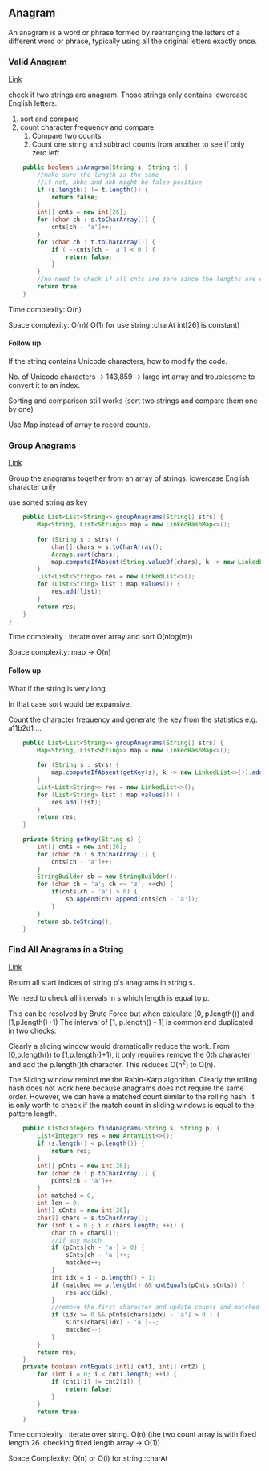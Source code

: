 ## Anagram

An anagram is a word or phrase formed by rearranging the letters of a different word or phrase, typically using all the original letters exactly once.

### Valid Anagram

[Link](https://leetcode.com/problems/valid-anagram/)

check if two strings are anagram. Those strings only contains lowercase English letters.

1. sort and compare
2. count character frequency and compare
   1. Compare two counts
   2. Count one string and subtract counts from another to see if only zero left

```java
    public boolean isAnagram(String s, String t) {
        //make sure the length is the same
        //if not, abba and abb might be false positive
        if (s.length() != t.length()) {
            return false;
        }
        int[] cnts = new int[26];
        for (char ch : s.toCharArray()) {
            cnts[ch - 'a']++;
        }
        for (char ch : t.toCharArray()) {
            if ( --cnts[ch - 'a'] < 0 ) {
                return false;
            }
        }
        //no need to check if all cnts are zero since the lengths are equal.
        return true;
    }
```

Time complexity: O(n)

Space complexity: O(n)( O(1) for use string::charAt int[26] is constant) 

#### Follow up

If the string contains Unicode characters, how to modify the code.

No. of Unicode characters ->  143,859 -> large int array and troublesome to convert it to an index.

Sorting and comparison still works (sort two strings and compare them one by one)

Use Map instead of array to record counts.

 

### Group Anagrams

[Link](https://leetcode.com/problems/group-anagrams)

Group the anagrams together from an array of strings. lowercase English character only

use sorted string as key

```java
    public List<List<String>> groupAnagrams(String[] strs) {
        Map<String, List<String>> map = new LinkedHashMap<>();
        
        for (String s : strs) {
            char[] chars = s.toCharArray();
            Arrays.sort(chars);
            map.computeIfAbsent(String.valueOf(chars), k -> new LinkedList<>()).add(s);
        }
        List<List<String>> res = new LinkedList<>();
        for (List<String> list : map.values()) {
            res.add(list);
        }
        return res;
    }
}
```

Time complexity : iterate over array and sort O(nlog(m))

Space complexity: map -> O(n)

#### Follow up

What if the string is very long.

In that case sort would be expansive.

Count the character frequency and generate the key from the statistics e.g. a11b2d1 ...

```java
    public List<List<String>> groupAnagrams(String[] strs) {
        Map<String, List<String>> map = new LinkedHashMap<>();
        
        for (String s : strs) {
            map.computeIfAbsent(getKey(s), k -> new LinkedList<>()).add(s);
        }
        List<List<String>> res = new LinkedList<>();
        for (List<String> list : map.values()) {
            res.add(list);
        }
        return res;
    }
    
    private String getKey(String s) {
        int[] cnts = new int[26];
        for (char ch : s.toCharArray()) {
            cnts[ch - 'a']++;
        }
        StringBuilder sb = new StringBuilder();
        for (char ch = 'a'; ch <= 'z'; ++ch) {
            if(cnts[ch - 'a'] > 0) {
                sb.append(ch).append(cnts[ch - 'a']);
            }
        }
        return sb.toString();
    }
```



### Find All Anagrams in a String

[Link](https://leetcode.com/problems/find-all-anagrams-in-a-string/)

Return all start indices of string p's anagrams in string s.

We need to check all intervals in s which length is equal to p. 

This can be resolved by Brute Force but when calculate [0, p.length()) and [1,p.length()+1) The interval of [1, p.length() - 1] is common and duplicated in two checks.

Clearly a sliding window would dramatically reduce the work. From [0,p.length()) to [1,p.length()+1), it only requires remove the 0th character and add the p.length()th character. This reduces O(n<sup>2</sup>) to O(n).

The Sliding window remind me the Rabin-Karp algorithm. Clearly the rolling hash does not work here because anagrams does not require the same order. However, we can have a matched count similar to the rolling hash. It is only worth to check if the match count in sliding windows is equal to the pattern length.

```java
    public List<Integer> findAnagrams(String s, String p) {
        List<Integer> res = new ArrayList<>();
        if (s.length() < p.length()) {
            return res;
        }
        int[] pCnts = new int[26];
        for (char ch : p.toCharArray()) {
            pCnts[ch - 'a']++;
        }
        int matched = 0;
        int len = 0;
        int[] sCnts = new int[26];
        char[] chars = s.toCharArray();
        for (int i = 0 ; i < chars.length; ++i) {
            char ch = chars[i];
            //if any match
            if (pCnts[ch - 'a'] > 0) {
                sCnts[ch - 'a']++;
                matched++;
            }
            int idx = i - p.length() + 1;
            if (matched == p.length() && cntEquals(pCnts,sCnts)) {
                res.add(idx);
            }
            //remove the first character and update counts and matched count
            if (idx >= 0 && pCnts[chars[idx] - 'a'] > 0 ) {
                sCnts[chars[idx] - 'a']--;
                matched--;
            }
        }
        return res;
    }
    private boolean cntEquals(int[] cnt1, int[] cnt2) {
        for (int i = 0; i < cnt1.length; ++i) {
            if (cnt1[i] != cnt2[i]) {
                return false;
            }
        }
        return true;
    }
```

Time complexity : iterate over string. O(n) (the two count array is with fixed length 26. checking fixed length array -> O(1))

Space Complexity: O(n) or O(i) for string::charAt
